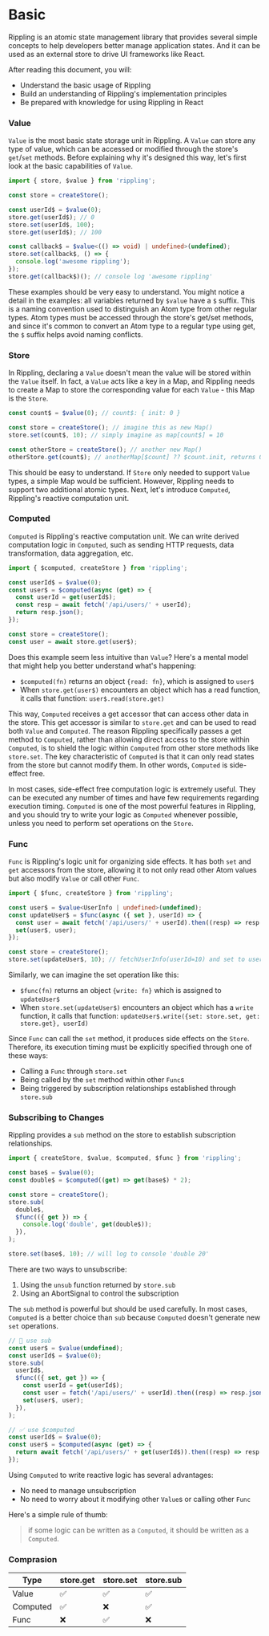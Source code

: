 # Basic

Rippling is an atomic state management library that provides several simple concepts to help developers better manage application states. And it can be used as an external store to drive UI frameworks like React.

After reading this document, you will:

- Understand the basic usage of Rippling
- Build an understanding of Rippling's implementation principles
- Be prepared with knowledge for using Rippling in React

### Value

`Value` is the most basic state storage unit in Rippling. A `Value` can store any type of value, which can be accessed or modified through the store's `get`/`set` methods. Before explaining why it's designed this way, let's first look at the basic capabilities of `Value`.

```typescript
import { store, $value } from 'rippling';

const store = createStore();

const userId$ = $value(0);
store.get(userId$); // 0
store.set(userId$, 100);
store.get(userId$); // 100

const callback$ = $value<(() => void) | undefined>(undefined);
store.set(callback$, () => {
  console.log('awesome rippling');
});
store.get(callback$)(); // console log 'awesome rippling'
```

These examples should be very easy to understand. You might notice a detail in the examples: all variables returned by `$value` have a `$` suffix. This is a naming convention used to distinguish an Atom type from other regular types. Atom types must be accessed through the store's get/set methods, and since it's common to convert an Atom type to a regular type using get, the `$` suffix helps avoid naming conflicts.

### Store

In Rippling, declaring a `Value` doesn't mean the value will be stored within the `Value` itself. In fact, a `Value` acts like a key in a Map, and Rippling needs to create a Map to store the corresponding value for each `Value` - this Map is the `Store`.

```typescript
const count$ = $value(0); // count$: { init: 0 }

const store = createStore(); // imagine this as new Map()
store.set(count$, 10); // simply imagine as map[count$] = 10

const otherStore = createStore(); // another new Map()
otherStore.get(count$); // anotherMap[$count] ?? $count.init, returns 0
```

This should be easy to understand. If `Store` only needed to support `Value` types, a simple Map would be sufficient. However, Rippling needs to support two additional atomic types. Next, let's introduce `Computed`, Rippling's reactive computation unit.

### Computed

`Computed` is Rippling's reactive computation unit. We can write derived computation logic in `Computed`, such as sending HTTP requests, data transformation, data aggregation, etc.

```typescript
import { $computed, createStore } from 'rippling';

const userId$ = $value(0);
const user$ = $computed(async (get) => {
  const userId = get(userId$);
  const resp = await fetch('/api/users/' + userId);
  return resp.json();
});

const store = createStore();
const user = await store.get(user$);
```

Does this example seem less intuitive than `Value`? Here's a mental model that might help you better understand what's happening:

- `$computed(fn)` returns an object `{read: fn}`, which is assigned to `user$`
- When `store.get(user$)` encounters an object which has a read function, it calls that function: `user$.read(store.get)`

This way, `Computed` receives a get accessor that can access other data in the store. This get accessor is similar to `store.get` and can be used to read both `Value` and `Computed`. The reason Rippling specifically passes a get method to `Computed`, rather than allowing direct access to the store within `Computed`, is to shield the logic within `Computed` from other store methods like `store.set`. The key characteristic of `Computed` is that it can only read states from the store but cannot modify them. In other words, `Computed` is side-effect free.

In most cases, side-effect free computation logic is extremely useful. They can be executed any number of times and have few requirements regarding execution timing. `Computed` is one of the most powerful features in Rippling, and you should try to write your logic as `Computed` whenever possible, unless you need to perform set operations on the `Store`.

### Func

`Func` is Rippling's logic unit for organizing side effects. It has both `set` and `get` accessors from the store, allowing it to not only read other Atom values but also modify `Value` or call other `Func`.

```typescript
import { $func, createStore } from 'rippling';

const user$ = $value<UserInfo | undefined>(undefined);
const updateUser$ = $func(async ({ set }, userId) => {
  const user = await fetch('/api/users/' + userId).then((resp) => resp.json());
  set(user$, user);
});

const store = createStore();
store.set(updateUser$, 10); // fetchUserInfo(userId=10) and set to user$
```

Similarly, we can imagine the set operation like this:

- `$func(fn)` returns an object `{write: fn}` which is assigned to `updateUser$`
- When `store.set(updateUser$)` encounters an object which has a `write` function, it calls that function: `updateUser$.write({set: store.set, get: store.get}, userId)`

Since `Func` can call the `set` method, it produces side effects on the `Store`. Therefore, its execution timing must be explicitly specified through one of these ways:

- Calling a `Func` through `store.set`
- Being called by the `set` method within other `Func`s
- Being triggered by subscription relationships established through `store.sub`

### Subscribing to Changes

Rippling provides a `sub` method on the store to establish subscription relationships.

```typescript
import { createStore, $value, $computed, $func } from 'rippling';

const base$ = $value(0);
const double$ = $computed((get) => get(base$) * 2);

const store = createStore();
store.sub(
  double$,
  $func(({ get }) => {
    console.log('double', get(double$));
  }),
);

store.set(base$, 10); // will log to console 'double 20'
```

There are two ways to unsubscribe:

1. Using the `unsub` function returned by `store.sub`
2. Using an AbortSignal to control the subscription

The `sub` method is powerful but should be used carefully. In most cases, `Computed` is a better choice than `sub` because `Computed` doesn't generate new `set` operations.

```typescript
// 🙅 use sub
const user$ = $value(undefined);
const userId$ = $value(0);
store.sub(
  userId$,
  $func(({ set, get }) => {
    const userId = get(userId$);
    const user = fetch('/api/users/' + userId).then((resp) => resp.json());
    set(user$, user);
  }),
);

// ✅ use $computed
const userId$ = $value(0);
const user$ = $computed(async (get) => {
  return await fetch('/api/users/' + get(userId$)).then((resp) => resp.json());
});
```

Using `Computed` to write reactive logic has several advantages:

- No need to manage unsubscription
- No need to worry about it modifying other `Value`s or calling other `Func`

Here's a simple rule of thumb:

> if some logic can be written as a `Computed`, it should be written as a `Computed`.

### Comprasion

| Type     | store.get | store.set | store.sub |
| -------- | --------- | --------- | --------- |
| Value    | ✅        | ✅        | ✅        |
| Computed | ✅        | ❌        | ✅        |
| Func     | ❌        | ✅        | ❌        |
